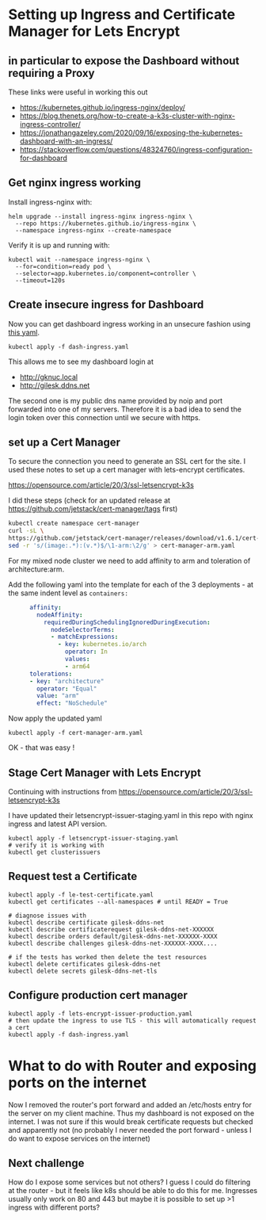# Setting up Ingress and Certificate Manager for Lets Encrypt
## in particular to expose the Dashboard without requiring a Proxy
These links were useful in working this out

   - https://kubernetes.github.io/ingress-nginx/deploy/
   - https://blog.thenets.org/how-to-create-a-k3s-cluster-with-nginx-ingress-controller/
   - https://jonathangazeley.com/2020/09/16/exposing-the-kubernetes-dashboard-with-an-ingress/
   - https://stackoverflow.com/questions/48324760/ingress-configuration-for-dashboard

## Get nginx ingress working

Install ingress-nginx with:
```
helm upgrade --install ingress-nginx ingress-nginx \
  --repo https://kubernetes.github.io/ingress-nginx \
  --namespace ingress-nginx --create-namespace
```

Verify it is up and running with:
```
kubectl wait --namespace ingress-nginx \
  --for=condition=ready pod \
  --selector=app.kubernetes.io/component=controller \
  --timeout=120s
```

## Create insecure ingress for Dashboard
Now you can get dashboard ingress working in an unsecure fashion using
[this yaml](dash-ingress.yaml).

```
kubectl apply -f dash-ingress.yaml
```

This allows me to see my dashboard login at 

- http://gknuc.local
- http://gilesk.ddns.net

The second one is my public dns name provided by noip and port forwarded into
one of my servers. Therefore it is a bad idea to send the login token over
this connection until we secure with https.

## set up a Cert Manager
To secure the connection you need to generate an SSL cert for the site.
I used these notes to set up a cert manager with lets-encrypt certificates.

https://opensource.com/article/20/3/ssl-letsencrypt-k3s

I did these steps (check for an updated release at https://github.com/jetstack/cert-manager/tags first)
``` bash
kubectl create namespace cert-manager
curl -sL \
https://github.com/jetstack/cert-manager/releases/download/v1.6.1/cert-manager.yaml |\
sed -r 's/(image:.*):(v.*)$/\1-arm:\2/g' > cert-manager-arm.yaml
```

For my mixed node cluster we need to add affinity to arm and toleration of 
architecture:arm.

Add the following yaml into the template for each of the 3 deployments - at the
same indent level as `containers:`
``` yaml
      affinity:
        nodeAffinity:
          requiredDuringSchedulingIgnoredDuringExecution:
            nodeSelectorTerms:
            - matchExpressions:
              - key: kubernetes.io/arch
                operator: In
                values:
                - arm64
      tolerations:
      - key: "architecture"
        operator: "Equal"
        value: "arm"
        effect: "NoSchedule"
```

Now apply the updated yaml
```
kubectl apply -f cert-manager-arm.yaml
```

OK - that was easy !

## Stage Cert Manager with Lets Encrypt

Continuing with instructions from https://opensource.com/article/20/3/ssl-letsencrypt-k3s

I have updated their letsencrypt-issuer-staging.yaml in this repo with 
nginx ingress and latest API version.

```
kubectl apply -f letsencrypt-issuer-staging.yaml
# verify it is working with 
kubectl get clusterissuers
```

## Request test a Certificate

```
kubectl apply -f le-test-certificate.yaml
kubectl get certificates --all-namespaces # until READY = True

# diagnose issues with
kubectl describe certificate gilesk-ddns-net
kubectl describe certificaterequest gilesk-ddns-net-XXXXXX
kubectl describe orders default/gilesk-ddns-net-XXXXXX-XXXX
kubectl describe challenges gilesk-ddns-net-XXXXXX-XXXX....

# if the tests has worked then delete the test resources
kubectl delete certificates gilesk-ddns-net
kubectl delete secrets gilesk-ddns-net-tls
```

## Configure production cert manager

```
kubectl apply -f lets-encrypt-issuer-production.yaml
# then update the ingress to use TLS - this will automatically request a cert
kubectl apply -f dash-ingress.yaml
```

# What to do with Router and exposing ports on the internet
Now I removed the router's port forward and added an /etc/hosts entry for the 
server on my client machine. Thus my dashboard is not exposed on the 
internet. I was not sure if this would break certificate requests but checked 
and apparently not (no probably I never needed the port forward - unless
I do want to expose services on the internet)

## Next challenge
How do I expose some services but not others? I guess I could
do filtering at the router - but it feels like k8s should be able to do this
for me. Ingresses usually only work on 80 and 443 but maybe it is possible to
set up >1 ingress with different ports?


